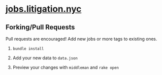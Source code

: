 # [jobs.litigation.nyc](http://jobs.litigation.nyc)

## Forking/Pull Requests

Pull requests are encouraged! Add new jobs or more tags to existing ones.

1. `bundle install`

2. Add your new data to `data.json`

3. Preview your changes with `middleman` and `rake open`
